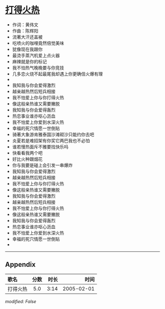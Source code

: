 # [打得火热](https://music.163.com/song?id=66354)

* 作词：黄伟文
* 作曲：陈辉阳
* 流著大汗还盖被
* 吃喷火的咖哩竟然倍觉美味
* 犹像现在我跟你
* 最烫手蒸汽机爱上点火器
* 麻辣就是你的标记
* 我不怕热气晚晚要与你竞技
* 几多恋火烧不起最尾我却遇上你更确信火爆有理
* 
* 我知我与你会爱得激烈
* 越亲越热然后短兵相接
* 我不怕爱上你与你打得火热
* 像这般亲热谁又需要撇脱
* 我知我与你会爱得轰烈
* 热恋事业谁亦呕心沥血
* 我不怕爱上你爱到水深火热
* 幸福的死穴情愿一世倒贴
* 骑著大象游肯雅泰国沙滩砌沙只能约你去吧
* 炎夏若是难招架有你奖它两巴我也不必怕
* 谁若慢热面斥不雅要找快乐吗
* 快看看我两个吧
* 好比火种跟烟花
* 你与我要是碰上会引发一串爆炸
* 我知我与你会爱得激烈
* 越亲越热然后短兵相接
* 我不怕爱上你与你打得火热
* 像这般亲热谁又需要撇脱
* 我知我与你会爱得激烈
* 越亲越热然后短兵相接
* 我不怕爱上你与你打得火热
* 像这般亲热谁又需要撇脱
* 我知我与你会爱得轰烈
* 热恋事业谁亦呕心沥血
* 我不怕爱上你爱到水深火热
* 幸福的死穴情愿一世倒贴
* 


---

## Appendix

|歌名|分数|时长|时间|
|:---|:---:|---:|---:|
|打得火热|5.0|3:14|2005-02-01

*modified: False*
